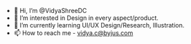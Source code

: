 - 👋 Hi, I’m @VidyaShreeDC
- 👀 I’m interested in Design in every aspect/product.
- 🌱 I’m currently learning UI/UX Design/Research, Illustration.
- 📫 How to reach me - vidya.c@byjus.com

<!---
Vidya is a ✨ special ✨ repository because its `README.md` (this file) appears on your GitHub profile.
You can click the Preview link to take a look at your changes.
--->
